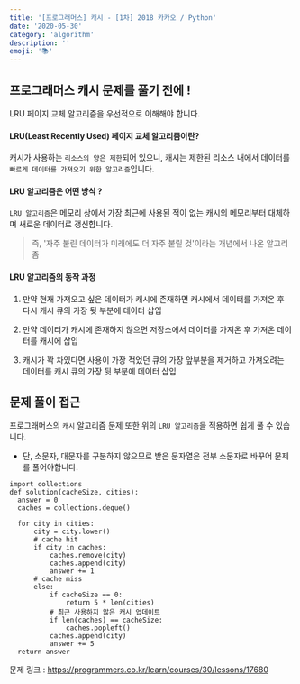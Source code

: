 ```yaml
---
title: '[프로그래머스] 캐시 - [1차] 2018 카카오 / Python'
date: '2020-05-30'
category: 'algorithm'
description: ''
emoji: '📚'
---
```


## 프로그래머스 캐시 문제를 풀기 전에 !

LRU 페이지 교체 알고리즘을 우선적으로 이해해야 합니다.

#### LRU(Least Recently Used) 페이지 교체 알고리즘이란?

캐시가 사용하는 `리소스의 양은 제한`되어 있으니, 캐시는 제한된 리소스 내에서 데이터를 `빠르게 데이터를 가져오기 위한 알고리즘`입니다.

#### LRU 알고리즘은 어떤 방식 ?

`LRU 알고리즘`은 메모리 상에서 가장 최근에 사용된 적이 없는 캐시의 메모리부터 대체하며 새로운 데이터로 갱신합니다.

> 즉, '자주 불린 데이터가 미래에도 더 자주 불릴 것'이라는 개념에서 나온 알고리즘

#### LRU 알고리즘의 동작 과정

1. 만약 현재 가져오고 싶은 데이터가 캐시에 존재하면 캐시에서 데이터를 가져온 후 다시 캐시 큐의 가장 뒷 부분에 데이터 삽입

2. 만약 데이터가 캐시에 존재하지 않으면 저장소에서 데이터를 가져온 후 가져온 데이터를 캐시에 삽입

3. 캐시가 꽉 차있다면 사용이 가장 적었던 큐의 가장 앞부분을 제거하고 가져오려는 데이터를 캐시 큐의 가장 뒷 부분에 데이터 삽입

## 문제 풀이 접근

프로그래머스의 `캐시` 알고리즘 문제 또한 위의 `LRU 알고리즘`을 적용하면 쉽게 풀 수 있습니다.

- 단, 소문자, 대문자를 구분하지 않으므로 받은 문자열은 전부 소문자로 바꾸어 문제를 풀어야합니다.

```python:title=Python
import collections
def solution(cacheSize, cities):
  answer = 0
  caches = collections.deque()

  for city in cities:
      city = city.lower()
      # cache hit
      if city in caches:
          caches.remove(city)
          caches.append(city)
          answer += 1
      # cache miss
      else:
          if cacheSize == 0:
              return 5 * len(cities)
          # 최근 사용하지 않은 캐시 업데이트
          if len(caches) == cacheSize:
              caches.popleft()
          caches.append(city)
          answer += 5
  return answer
```

문제 링크 : https://programmers.co.kr/learn/courses/30/lessons/17680
